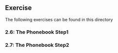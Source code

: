 ## Exercise

The following exercises can be found in this directory

### 2.6: The Phonebook Step1

### 2.7: The Phonebook Step2